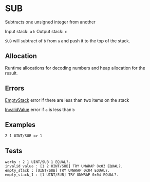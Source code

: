 SUB
===

Subtracts one unsigned integer from another

Input stack: `a` `b`
Output stack: `c`

`SUB` will subtract of `b` from `a` and push it to the top of the stack.

## Allocation

Runtime allocations for decoding numbers and heap allocation
for the result.

## Errors

[EmptyStack](../ERRORS/EmptyStack.md) error if there are less than two items on the stack

[InvalidValue](../ERRORS/InvalidValue.md) error if `a` is less than `b`

## Examples

```
2 1 UINT/SUB => 1
```

## Tests

```test
works : 2 1 UINT/SUB 1 EQUAL?.
invalid_value : [1 2 UINT/SUB] TRY UNWRAP 0x03 EQUAL?.
empty_stack : [UINT/SUB] TRY UNWRAP 0x04 EQUAL?.
empty_stack_1 : [1 UINT/SUB] TRY UNWRAP 0x04 EQUAL?.
```